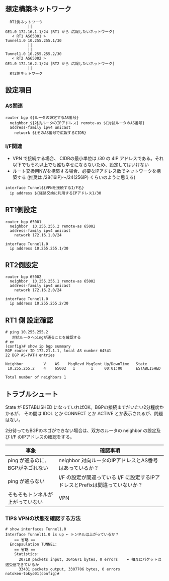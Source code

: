 ﻿## 想定構築ネットワーク

```
  RT1側ネットワーク
          ||
GE1.0 172.16.1.1/24 [RT1 から 広報したいネットワーク]
   < RT1 AS65001 >
Tunnel1.0 10.255.255.1/30
          ||
          ||
Tunnel1.0 10.255.255.2/30
   < RT2 AS65002 > 
GE1.0 172.16.2.1/24 [RT2 から 広報したいネットワーク]
          ||
  RT2側ネットワーク
```

## 設定項目

### AS関連
```
router bgp ${ルータの設定するAS番号}
  neighbor ${対抗ルータのIPアドレス} remote-as ${対抗ルータのAS番号}
  address-family ipv4 unicast
    network ${そのAS番号で広報するCIDR}
```

### I/F関連


- VPN で接続する場合、 CIDRの最小単位は /30 の 4IP アドレスである。それ以下でもそれ以上でも誰も幸せにならないため、設定してはいけない
- ルート交換用NWを構築する場合、必要なIPアドレス数でネットワークを構築する (推奨は /28(16IP)～/24(256IP) くらいのように思える)


```
interface Tunnel${VPNを接続するI/F名}
  ip address ${経路交換に利用するIPアドレス}/30
```


## RT1側設定
```
router bgp 65001
  neighbor  10.255.255.2 remote-as 65002
  address-family ipv4 unicast
    network 172.16.1.0/24

interface Tunnel1.0
  ip address 10.255.255.1/30
```


## RT2側設定
```
router bgp 65002
  neighbor  10.255.255.1 remote-as 65002
  address-family ipv4 unicast
    network 172.16.2.0/24

interface Tunnel1.0
  ip address 10.255.255.2/30
```

## RT1 側 設定確認
```
# ping 10.255.255.2
   対抗ルータへpingが通ることを確認する
# en
(config)# show ip bgp summary
BGP router ID 172.21.1.1, local AS number 64541
22 BGP AS-PATH entries

Neighbor         V    AS    MsgRcvd MsgSent Up/DownTime   State
 10.255.255.2    4    65002   1       1     00:01:00      ESTABLISHED

Total number of neighbors 1
```

## トラブルシュート
State が  ESTABLISHED になっていればOK。BGPの接続までだいたい2分程度かかるが、
その間は IDOL とか CONNECT とか ACTIVE とか表示されるが、問題はない。

2分待ってもBGPのネゴができない場合は、双方のルータの neighbor の設定及び
I/F のIPアドレスの確認をする。


| 事象 | 確認事項 |
| ---- | ---- |
| ping が通るのに、BGPがネゴれない | neighbor 対向ルータのIPアドレスとAS番号はあっているか？ |
| ping が通らない                  | I/F の設定が間違っている I/F に設定するIPアドレスとPrefixは間違っていないか？ |
| そもそもトンネルが上がっていない | VPN |


### TIPS VPNの状態を確認する方法

```
# show interfaces Tunnel1.0
Interface Tunnel11.0 is up ← トンネルは上がっているか？
    == 省略 ==
  Encapsulation TUNNEL:
    == 省略 ==
    Statistics:
      20718 packets input, 3645671 bytes, 0 errors    ← 相互にパケットは送受信できているか
      33431 packets output, 3307706 bytes, 0 errors
notoken-tokyo01(config)#
```
